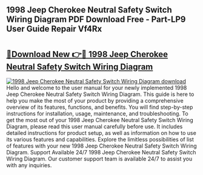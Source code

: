 ## 1998 Jeep Cherokee Neutral Safety Switch Wiring Diagram PDF Download Free - Part-LP9 User Guide Repair Vf4Rx

# <h2><a href="http://dfmbs2i.blite.top/?on=1998+Jeep+Cherokee+Neutral+Safety+Switch+Wiring+Diagram">🔗Download New 👉🔴 1998 Jeep Cherokee Neutral Safety Switch Wiring Diagram</a></h2>

[![1998 Jeep Cherokee Neutral Safety Switch Wiring Diagram download](https://i.imgur.com/lujVjoI.png)](http://dfmbs2i.blite.top/?on=1998+Jeep+Cherokee+Neutral+Safety+Switch+Wiring+Diagram)
Hello and welcome to the user manual for your newly implemented 1998 Jeep Cherokee Neutral Safety Switch Wiring Diagram. This guide is here to help you make the most of your product by providing a comprehensive overview of its features, functions, and benefits. You will find step-by-step instructions for installation, usage, maintenance, and troubleshooting. To get the most out of your 1998 Jeep Cherokee Neutral Safety Switch Wiring Diagram, please read this user manual carefully before use. It includes detailed instructions for product setup, as well as information on how to use its various features and capabilities. Explore the limitless possibilities of list of features with your new 1998 Jeep Cherokee Neutral Safety Switch Wiring Diagram. Support Available 24/7 1998 Jeep Cherokee Neutral Safety Switch Wiring Diagram. Our customer support team is available 24/7 to assist you with any inquiries.
